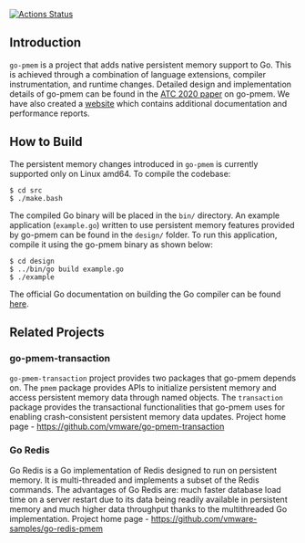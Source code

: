 [![Actions Status](https://github.com/jerrinsg/go-pmem/workflows/CI/badge.svg)](https://github.com/jerrinsg/go-pmem/actions)

## Introduction
`go-pmem` is a project that adds native persistent memory support to Go. This is
achieved through a combination of language extensions, compiler instrumentation,
and runtime changes. Detailed design and implementation details of go-pmem
can be found in the [ATC 2020 paper](https://www.usenix.org/conference/atc20/presentation/george)
on go-pmem. We have also created a [website](https://vmware.github.io/persistent-memory-projects/)
which contains additional documentation and performance reports.

## How to Build
The persistent memory changes introduced in `go-pmem` is currently supported
only on Linux amd64. To compile the codebase:
```
$ cd src
$ ./make.bash
```
The compiled Go binary will be placed in the `bin/` directory. An example
application (`example.go`) written to use persistent memory features provided by
go-pmem can be found in the `design/` folder. To run this application, compile
it using the go-pmem binary as shown below:
```
$ cd design
$ ../bin/go build example.go
$ ./example
```
The official Go documentation on building the Go compiler can be found
[here](https://golang.org/doc/install/source).

## Related Projects
### go-pmem-transaction
`go-pmem-transaction` project provides two packages that go-pmem depends on.
The `pmem` package provides APIs to initialize persistent memory and access
persistent memory data through named objects. The `transaction` package provides
the transactional functionalities that go-pmem uses for enabling crash-consistent
persistent memory data updates.
Project home page - https://github.com/vmware/go-pmem-transaction
### Go Redis
Go Redis is a Go implementation of Redis designed to run on persistent memory.
It is multi-threaded and implements a subset of the Redis commands. The
advantages of Go Redis are: much faster database load time on a server restart
due to its data being readily available in persistent memory and much higher
data throughput thanks to the multithreaded Go implementation.
Project home page - https://github.com/vmware-samples/go-redis-pmem
